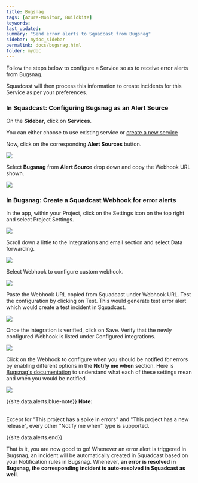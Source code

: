 ```yaml
---
title: Bugsnag
tags: [Azure-Monitor, Buildkite]
keywords: 
last_updated: 
summary: "Send error alerts to Squadcast from Bugsnag"
sidebar: mydoc_sidebar
permalink: docs/bugsnag.html
folder: mydoc
---
```


Follow the steps below to configure a Service so as to receive error alerts from Bugsnag.

Squadcast will then process this information to create incidents for this Service as per your preferences.

### In Squadcast: Configuring Bugsnag as an Alert Source

On the **Sidebar**, click on **Services**.

You can either choose to use existing service or [create a new service](adding-a-service-1.html)

Now, click on the corresponding **Alert Sources** button.

![](images/integration_1-3.png)

Select **Bugsnag** from **Alert Source** drop down and copy the Webhook URL shown.

![](images/bugsnag_1.png)

### In Bugsnag: Create a Squadcast Webhook for error alerts

In the app, within your Project, click on the Settings icon on the top right and select Project Settings.

![](images/bugsnag_2.png)

Scroll down a little to the Integrations and email section and select Data forwarding.

![](images/bugsnag_3.png)

Select Webhook to configure custom webhook.

![](images/bugsnag_4.png)

Paste the Webhook URL copied from Squadcast under Webhook URL. Test the configuration by clicking on Test. This would generate test error alert which would create a test incident in Squadcast.

![](images/bugsnag_5.png)

Once the integration is verified, click on Save. Verify that the newly configured Webhook is listed under Configured integrations.

![](images/bugsnag_6.png)

Click on the Webhook to configure when you should be notified for errors by enabling different options in the **Notify me when** section. Here is [Bugsnag's documentation](https://docs.bugsnag.com/product/integrations/data-forwarding/webhook/) to understand what each of these settings mean and when you would be notified.

![](images/bugsnag_7.png)

{{site.data.alerts.blue-note}}
<b>Note:</b>
<br/><br/><p>Except for "This project has a spike in errors" and "This project has a new release", every other "Notify me when" type is supported.</p>
{{site.data.alerts.end}}

That is it, you are now good to go! Whenever an error alert is triggered in Bugsnag, an incident will be automatically created in Squadcast based on your Notification rules in Bugsnag. Whenever, **an error is resolved in Bugsnag, the corresponding incident is auto-resolved in Squadcast as well**.
